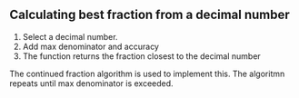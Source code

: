 ## Calculating best fraction from a decimal number

1. Select a decimal number.
2. Add max denominator and accuracy
3. The function returns the fraction closest to the decimal number 

The continued fraction algorithm is used to implement this. 
The algoritmn repeats until max denominator is exceeded.

